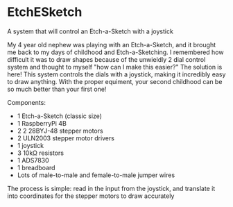 # EtchESketch
A system that will control an Etch-a-Sketch with a joystick


My 4 year old nephew was playing with an Etch-a-Sketch, and it brought me back to my days of childhood and Etch-a-Sketching. I remembered how difficult it was to draw shapes because of the unwieldly 2 dial control system and thought to myself "how can I make this easier?" The solution is here! This system controls the dials with a joystick, making it incredibly easy to draw anything. With the proper equiment, your second childhood can be so much better than your first one!

Components:
  - 1 Etch-a-Sketch (classic size)
  - 1 RaspberryPi 4B
  - 2 2 28BYJ-48 stepper motors
  - 2 ULN2003 stepper motor drivers
  - 1 joystick
  - 3 10kΩ resistors 
  - 1 ADS7830
  - 1 breadboard
  - Lots of male-to-male and female-to-male jumper wires

The process is simple: read in the input from the joystick, and translate it into coordinates for the stepper motors to draw accurately
